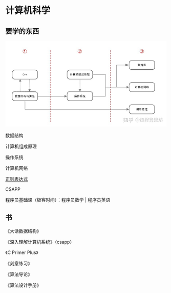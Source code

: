 # 计算机科学

## 要学的东西

![1](assets/README/2021-04-29-17-08-24.png)

数据结构

计算机组成原理

操作系统

计算机网络

[正则表达式](https://github.com/jaywcjlove/linux-command)

CSAPP

程序员基础课（极客时间）：程序员数学 | 程序员英语

## 书

《大话数据结构》

《深入理解计算机系统》（csapp）

《C Primer Plus》

《刻意练习》

《算法导论》

《算法设计手册》
